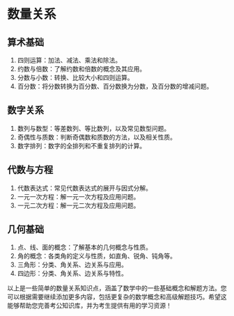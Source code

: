 ---
---
# 数量关系

## 算术基础

1. 四则运算：加法、减法、乘法和除法。
2. 约数与倍数：了解约数和倍数的概念及其应用。
3. 分数与小数：转换、比较大小和四则运算。
4. 百分数：将分数转换为百分数、百分数换为分数，及百分数的增减问题。

## 数字关系

1. 数列与数型：等差数列、等比数列，以及常见数型问题。
2. 奇偶性与质数：判断奇偶数和质数的方法，以及相关性质。
3. 数字排列：数字的全排列和不重复排列的计算。

## 代数与方程

1. 代数表达式：常见代数表达式的展开与因式分解。
2. 一元一次方程：解一元一次方程及应用问题。
3. 一元二次方程：解一元二次方程及应用问题。

## 几何基础

1. 点、线、面的概念：了解基本的几何概念与性质。
2. 角的概念：各类角的定义与性质，如直角、锐角、钝角等。
3. 三角形：分类、角关系、边关系与应用。
4. 四边形：分类、角关系、边关系与特性。

以上是一些简单的数量关系知识点，涵盖了数学中的一些基础概念和解题方法。您可以根据需要继续添加更多内容，包括更复杂的数学概念和高级解题技巧。希望这能够帮助您完善考公知识库，并为考生提供有用的学习资源！
